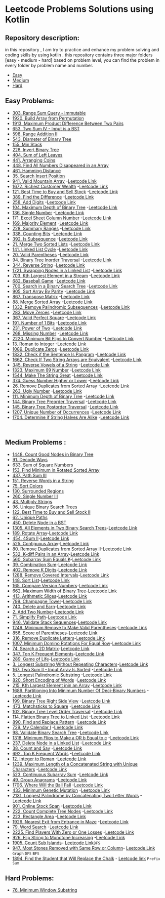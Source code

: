 # Leetcode Problems Solutions using Kotlin

## Repository description:
in this repository , I am try to practice and enhance my problem solving  and coding skills by using
kotlin . this repository contains three major folders [easy - medium - hard] based on problem level, you can find the problem in every folder by problem name and number. <br />
- [Easy](src/easy)
- [Medium](src/medium)
- [Hard](src/hard) <br />

## Easy Problems:

- [303. Range Sum Query - Immutable](src/easy/RangeSumQueryImmutable303.kt)
- [1920. Build Array from Permutation](src/easy/BuildArrayFromPermutation1920.kt)
- [1913. Maximum Product Difference Between Two Pairs](src/easy/MaximumProductDifferenceBetweenTwoPairs1913.kt)
- [653. Two Sum IV - Input is a BST](src/easy/TwoSumIVInputIsBST653.kt)
- [598. Range Addition II](src/easy/RangeAdditionII598.kt)
- [543. Diameter of Binary Tree](src/easy/DiameterOfBinaryTree543.kt)
- [155. Min Stack](src/easy/MinStack155.kt)
- [226. Invert Binary Tree](src/easy/InvertBinaryTree226.kt)
- [404. Sum of Left Leaves](src/easy/SumOfLeftLeaves404.kt)
- [441. Arranging Coins](src/easy/ArrangingCoins441.kt)
- [448. Find All Numbers Disappeared in an Array](src/easy/FindAllNumbersDisappearedInAnArray448.kt)
- [461. Hamming Distance](src/easy/HammingDistance461.kt)
- [35. Search Insert Position](src/easy/SearchInsertPosition35.kt)
- [941. Valid Mountain Array](src/easy/ValidMountainArray941.kt) -[Leetcode Link](https://leetcode.com/problems/valid-mountain-array/)
- [1672. Richest Customer Wealth](src/easy/RichestCustomerWealth1672.kt) -[Leetcode Link](https://leetcode.com/problems/richest-customer-wealth/)
- [121. Best Time to Buy and Sell Stock](src/easy/BestTimeToBuyAndSellStock121.kt) -[Leetcode Link](https://leetcode.com/problems/best-time-to-buy-and-sell-stock/)
- [389. Find the Difference](src/easy/FindTheDifference389.kt) -[Leetcode Link](https://leetcode.com/problems/find-the-difference/)
- [258. Add Digits](src/easy/AddDigits258.kt) -[Leetcode Link](https://leetcode.com/problems/add-digits/)
- [104. Maximum Depth of Binary Tree](src/easy/MaximumDepthOfBinaryTree104.kt) -[Leetcode Link](https://leetcode.com/problems/maximum-depth-of-binary-tree/)
- [136. Single Number](src/easy/SingleNumber136.kt) -[Leetcode Link](https://leetcode.com/problems/single-number/)
- [171. Excel Sheet Column Number](src/easy/ExcelSheetColumnNumber171.kt) -[Leetcode Link](https://leetcode.com/problems/excel-sheet-column-number/)
- [169. Majority Element](src/easy/MajorityElement169.kt) -[Leetcode Link](https://leetcode.com/problems/majority-element/)
- [228. Summary Ranges](src/easy/SummaryRanges228.kt) -[Leetcode Link](https://leetcode.com/problems/summary-ranges/)
- [338. Counting Bits](src/easy/CountingBits338.kt) -[Leetcode Link](https://leetcode.com/problems/counting-bits/)
- [392. Is Subsequence](src/easy/IsSubsequence392.kt) -[Leetcode Link](https://leetcode.com/problems/is-subsequence/)
- [21. Merge Two Sorted Lists](src/easy/MergeTwoSortedLists21.kt) -[Leetcode Link](https://leetcode.com/problems/merge-two-sorted-lists/)
- [141. Linked List Cycle](src/easy/LinkedListCycle141.kt) -[Leetcode Link](https://leetcode.com/problems/linked-list-cycle/)
- [20. Valid Parentheses](src/easy/ValidParentheses20.kt) -[Leetcode Link](https://leetcode.com/problems/valid-parentheses/)
- [94. Binary Tree Inorder Traversal](src/easy/BinaryTreeInorderTraversal94.kt) -[Leetcode Link](https://leetcode.com/problems/binary-tree-inorder-traversal/)
- [344. Reverse String](src/easy/ReverseString344.kt) -[Leetcode Link](https://leetcode.com/problems/reverse-string/)
- [1721. Swapping Nodes in a Linked List](src/easy/SwappingNodesInLinkedList1721.kt) -[Leetcode Link](https://leetcode.com/problems/swapping-nodes-in-a-linked-list/)
- [703. Kth Largest Element in a Stream](src/easy/KthLargestElementInStream703.kt) -[Leetcode Link](https://leetcode.com/problems/kth-largest-element-in-a-stream/)
- [682. Baseball Game](src/easy/BaseballGame682.kt) -[Leetcode Link](https://leetcode.com/problems/baseball-game/)
- [700. Search in a Binary Search Tree](src/easy/SearchInBinarySearchTree700.kt) -[Leetcode Link](https://leetcode.com/problems/search-in-a-binary-search-tree/)
- [905. Sort Array By Parity](src/easy/SortArrayByParity905.kt) -[Leetcode Link](https://leetcode.com/problems/sort-array-by-parity/)
- [867. Transpose Matrix](src/easy/TransposeMatrix867.kt) -[Leetcode Link](https://leetcode.com/problems/transpose-matrix/)
- [88. Merge Sorted Array](src/easy/MergeSortedArray88.kt) -[Leetcode Link](https://leetcode.com/problems/merge-sorted-array/)
- [1332. Remove Palindromic Subsequences](src/easy/RemovePalindromicSubsequences1332.kt) -[Leetcode Link](https://leetcode.com/problems/remove-palindromic-subsequences/)
- [283. Move Zeroes](src/easy/MoveZeroes283.kt) -[Leetcode Link](https://leetcode.com/problems/move-zeroes/)
- [367. Valid Perfect Square](src/easy/ValidPerfectSquare367.kt) -[Leetcode Link](https://leetcode.com/problems/valid-perfect-square/)
- [191. Number of 1 Bits](src/easy/NumberOf1Bits191.kt) -[Leetcode Link](https://leetcode.com/problems/number-of-1-bits/)
- [231. Power of Two](src/easy/PowerOfTwo231.kt) -[Leetcode Link](https://leetcode.com/problems/power-of-two/)
- [268. Missing Number](src/easy/MissingNumber268.kt) -[Leetcode Link](https://leetcode.com/problems/missing-number/)
- [2220. Minimum Bit Flips to Convert Number](src/easy/MinimumBitFlipsToConvertNumber2220.kt) -[Leetcode Link](https://leetcode.com/problems/minimum-bit-flips-to-convert-number/)
- [13. Roman to Integer](src/easy/RomanToInteger13.kt) -[Leetcode Link](https://leetcode.com/problems/roman-to-integer/)
- [1089. Duplicate Zeros](src/easy/DuplicateZeros1089.kt) -[Leetcode Link](https://leetcode.com/problems/duplicate-zeros/)
- [1832. Check if the Sentence Is Pangram](src/easy/CheckIfTheSentenceIsPangram1832.kt) -[Leetcode Link](https://leetcode.com/problems/check-if-the-sentence-is-pangram/description/)
- [1662. Check If Two String Arrays are Equivalent](src/easy/CheckIfTwoStringArraysAreEquivalent1662.kt) -[Leetcode Link](https://leetcode.com/problems/check-if-two-string-arrays-are-equivalent/)
- [345. Reverse Vowels of a String](src/easy/ReverseVowelsOfString345.kt) -[Leetcode Link](https://leetcode.com/problems/reverse-vowels-of-a-string/description/)
- [1323. Maximum 69 Number](src/easy/Maximum69Number1323.kt) -[Leetcode Link](https://leetcode.com/problems/maximum-69-number/)
- [1544. Make The String Great](src/easy/MakeTheStringGreat1544.kt) -[Leetcode Link](https://leetcode.com/problems/make-the-string-great/)
- [374. Guess Number Higher or Lower](src/easy/GuessNumberHigherOrLower374.kt) -[Leetcode Link](https://leetcode.com/problems/guess-number-higher-or-lower/description/)
- [26. Remove Duplicates from Sorted Array](src/easy/RemoveDuplicatesFromSortedArray26.kt) -[Leetcode Link](https://leetcode.com/problems/remove-duplicates-from-sorted-array/description/)
- [263. Ugly Number](src/easy/UglyNumber263.kt) -[Leetcode Link](https://leetcode.com/problems/ugly-number/)
- [111. Minimum Depth of Binary Tree](src/easy/MinimumDepthOfBinaryTree111.kt) -[Leetcode Link](https://leetcode.com/problems/minimum-depth-of-binary-tree/description/)
- [144. Binary Tree Preorder Traversal](src/easy/BinaryTreePreorderTraversal144.kt) -[Leetcode Link](https://leetcode.com/problems/binary-tree-preorder-traversal/description/)
- [145. Binary Tree Postorder Traversal](src/easy/BinaryTreePostorderTraversal145.kt) -[Leetcode Link](https://leetcode.com/problems/binary-tree-postorder-traversal/description/)
- [1207. Unique Number of Occurrences](src/easy/UniqueNumberOfOccurrences1207.kt) -[Leetcode Link](https://leetcode.com/problems/unique-number-of-occurrences/)
- [1704. Determine if String Halves Are Alike](src/easy/DetermineIfStringHalvesAreAlike1704.kt) -[Leetcode Link](https://leetcode.com/problems/determine-if-string-halves-are-alike/)

<br />

## Medium Problems :
- [1448. Count Good Nodes in Binary Tree](src/medium/CountGoodNodesInBinaryTree1448.kt)
- [91. Decode Ways](src/medium/DecodeWays91.kt)
- [633. Sum of Square Numbers](src/medium/SumOfSquareNumbers633.kt)
- [153. Find Minimum in Rotated Sorted Array](src/medium/FindMinimumInRotatedSortedArray153.kt)
- [437. Path Sum III](src/medium/PathSumIII437.kt)
- [151. Reverse Words in a String](src/medium/ReverseWordsInString151.kt)
- [75. Sort Colors](src/medium/SortColors75.kt)
- [130. Surrounded Regions](src/medium/SurroundedRegions130.kt)
- [260. Single Number III](src/medium/SingleNumberIII260.kt)
- [43. Multiply Strings](src/medium/MultiplyStrings43.kt)
- [96. Unique Binary Search Trees](src/medium/UniqueBinarySearchTrees96.kt)
- [122. Best Time to Buy and Sell Stock II](src/medium/BestTimeToBuyAndSellStockII122.kt)
- [62. Unique Paths](src/medium/UniquePaths62.kt)
- [450. Delete Node in a BST](src/medium/DeleteNodeInBST450.kt)
- [1305. All Elements in Two Binary Search Trees](src/medium/AllElementsInTwoBinarySearchTrees1305.kt)-[Leetcode Link](https://leetcode.com/problems/all-elements-in-two-binary-search-trees/)
- [189. Rotate Array](src/medium/RotateArray189.kt)-[Leetcode Link](https://leetcode.com/problems/rotate-array/)
- [454. 4Sum II](src/medium/FourSumII454.kt)-[Leetcode Link](https://leetcode.com/problems/4sum-ii/)
- [525. Contiguous Array](src/medium/ContiguousArray525.kt)-[Leetcode Link](https://leetcode.com/problems/contiguous-array/)
- [80. Remove Duplicates from Sorted Array II](src/medium/RemoveDuplicatesFromSortedArrayII80.kt)-[Leetcode Link](https://leetcode.com/problems/remove-duplicates-from-sorted-array-ii/)
- [532. K-diff Pairs in an Array](src/medium/K-diffPairsInAnArray532.kt)-[Leetcode Link](https://leetcode.com/problems/k-diff-pairs-in-an-array/)
- [560. Subarray Sum Equals K](src/medium/SubarraySumEqualsK560.kt)-[Leetcode Link](https://leetcode.com/problems/subarray-sum-equals-k/)
- [39. Combination Sum](src/medium/CombinationSum39.kt)-[Leetcode Link](https://leetcode.com/problems/combination-sum/)
- [402. Remove K Digits](src/medium/RemoveKDigits402.kt)-[Leetcode Link](https://leetcode.com/problems/remove-k-digits/)
- [1288. Remove Covered Intervals](src/medium/RemoveCoveredIntervals1288.kt)-[Leetcode Link](https://leetcode.com/problems/remove-covered-intervals/)
- [148. Sort List](src/medium/SortList148.kt)-[Leetcode Link](https://leetcode.com/problems/sort-list/)
- [165. Compare Version Numbers](src/medium/CompareVersionNumbers165.kt)-[Leetcode Link](https://leetcode.com/problems/compare-version-numbers/)
- [662. Maximum Width of Binary Tree](src/medium/MaximumWidthOfBinaryTree662.kt)-[Leetcode Link](https://leetcode.com/problems/maximum-width-of-binary-tree/)
- [413. Arithmetic Slices](src/medium/ArithmeticSlices413.kt)-[Leetcode Link](https://leetcode.com/problems/arithmetic-slices/)
- [799. Champagne Tower](src/medium/ChampagneTower799.kt)-[Leetcode Link](https://leetcode.com/problems/champagne-tower/)
- [740. Delete and Earn](src/medium/DeleteAndEarn740.kt)-[Leetcode Link](https://leetcode.com/problems/delete-and-earn/)
- [2. Add Two Number](src/medium/AddTwoNumbers2.kt)-[Leetcode Link](https://leetcode.com/problems/add-two-numbers/)
- [71. Simplify Path](src/medium/SimplifyPath71.kt)-[Leetcode Link](https://leetcode.com/problems/simplify-path/)<br />
- [946. Validate Stack Sequences](src/medium/ValidateStackSequences946.kt)-[Leetcode Link](https://leetcode.com/problems/validate-stack-sequences/)<br />
- [1249. Minimum Remove to Make Valid Parentheses](src/medium/MinimumRemoveToMakeValidParentheses1249.kt)-[Leetcode Link](https://leetcode.com/problems/minimum-remove-to-make-valid-parentheses/)<br />
- [856. Score of Parentheses](src/medium/ScoreOfParentheses856.kt)-[Leetcode Link](https://leetcode.com/problems/score-of-parentheses/)<br />
- [316. Remove Duplicate Letters](src/medium/RemoveDuplicateLetters316.kt)-[Leetcode Link](https://leetcode.com/problems/remove-duplicate-letters/)<br />
- [1007. Minimum Domino Rotations For Equal Row](src/medium/MinimumDominoRotationsForEqualRow1007.kt)-[Leetcode Link](https://leetcode.com/problems/minimum-domino-rotations-for-equal-row/)<br />
- [74. Search a 2D Matrix](src/medium/Search2DMatrix74.kt)-[Leetcode Link](https://leetcode.com/problems/search-a-2d-matrix/)<br />
- [347. Top K Frequent Elements](src/medium/TopKFrequentElements347.kt)-[Leetcode Link](https://leetcode.com/problems/top-k-frequent-elements/)<br />
- [289. Game of Life](src/medium/GameOfLife289.kt)-[Leetcode Link](https://leetcode.com/problems/game-of-life/)<br />
- [3. Longest Substring Without Repeating Characters](src/medium/LongestSubstringWithoutRepeatingCharacters3.kt)-[Leetcode Link](https://leetcode.com/problems/longest-substring-without-repeating-characters/)<br />
- [167. Two Sum II - Input Array Is Sorted](src/medium/TwoSumIIInputArrayIsSorted167.kt) -[Leetcode Link](https://leetcode.com/problems/two-sum-ii-input-array-is-sorted/)
- [5. Longest Palindromic Substring](src/medium/LongestPalindromicSubstring5.kt) -[Leetcode Link](https://leetcode.com/problems/longest-palindromic-substring/)
- [820. Short Encoding of Words](src/medium/ShortEncodingOfWords820.kt) -[Leetcode Link](https://leetcode.com/problems/short-encoding-of-words/)
- [215. Kth Largest Element inin an Array](src/medium/KthLargestElementInAnArray215.kt) -[Leetcode Link](https://leetcode.com/problems/kth-largest-element-in-an-array/)
- [1689. Partitioning Into Minimum Number Of Deci-Binary Numbers](src/medium/1PartitioningIntoMinimumNumberOfDeci-BinaryNumbers689.kt) -[Leetcode Link](https://leetcode.com/problems/partitioning-into-minimum-number-of-deci-binary-numbers/)
- [199. Binary Tree Right Side View](src/medium/BinaryTreeRightSideView199.kt) -[Leetcode Link](https://leetcode.com/problems/binary-tree-right-side-view/)
- [473. Matchsticks to Square](src/medium/MatchsticksToSquare473.kt) -[Leetcode Link](https://leetcode.com/problems/matchsticks-to-square/)
- [102. Binary Tree Level Order Traversal](src/medium/BinaryTreeLevelOrderTraversal102.kt) -[Leetcode Link](https://leetcode.com/problems/binary-tree-level-order-traversal/)
- [114. Flatten Binary Tree to Linked List](src/medium/FlattenBinaryTreeToLinkedList114.kt) -[Leetcode Link](https://leetcode.com/problems/flatten-binary-tree-to-linked-list/)
- [890. Find and Replace Pattern](src/medium/FindAndReplacePattern890.kt) -[Leetcode Link](https://leetcode.com/problems/find-and-replace-pattern/)
- [729. My Calendar I](src/medium/MyCalendarI729.kt) -[Leetcode Link](https://leetcode.com/problems/my-calendar-i/)
- [98. Validate Binary Search Tree](src/medium/ValidateBinarySearchTree98.kt) -[Leetcode Link](https://leetcode.com/problems/validate-binary-search-tree/)
- [1318. Minimum Flips to Make a OR b Equal to c](src/medium/MinimumFlipsToMakeORbEqualToc1318.kt) -[Leetcode Link](https://leetcode.com/problems/minimum-flips-to-make-a-or-b-equal-to-c/)
- [237. Delete Node in a Linked List](src/medium/DeleteNodeInLinkedList237.kt) -[Leetcode Link](https://leetcode.com/problems/delete-node-in-a-linked-list/description/)
- [38. Count and Say](src/medium/CountAndSay38.kt) -[Leetcode Link](https://leetcode.com/problems/count-and-say/description/)
- [692. Top K Frequent Words](src/medium/TopKFrequentWords692.kt) -[Leetcode Link](https://leetcode.com/problems/top-k-frequent-words/description/)
- [12. Integer to Roman](src/medium/IntegerToRoman12.kt) -[Leetcode Link](https://leetcode.com/problems/integer-to-roman/description/)
- [1239. Maximum Length of a Concatenated String with Unique Characters](src/medium/MaximumLengthOfConcatenatedStringWithUniqueCharacters1239.kt) -[Leetcode Link](https://leetcode.com/problems/maximum-length-of-a-concatenated-string-with-unique-characters/)
- [523. Continuous Subarray Sum](src/medium/ContinuousSubarraySum523.kt) -[Leetcode Link](https://leetcode.com/problems/continuous-subarray-sum/description/)
- [49. Group Anagrams](src/medium/GroupAnagrams49.kt) -[Leetcode Link](https://leetcode.com/problems/group-anagrams/description/)
- [1706. Where Will the Ball Fall](src/medium/WhereWillTheBallFall1706.kt) -[Leetcode Link](https://leetcode.com/problems/where-will-the-ball-fall/description/)
- [433. Minimum Genetic Mutation](src/medium/MinimumGeneticMutation433.kt) -[Leetcode Link](https://leetcode.com/problems/minimum-genetic-mutation/)
- [2131. Longest Palindrome by Concatenating Two Letter Words](src/medium/LongestPalindromeByConcatenatingTwoLetterWords2131.kt) -[Leetcode Link](https://leetcode.com/problems/longest-palindrome-by-concatenating-two-letter-words/)
- [901. Online Stock Span](src/medium/OnlineStockSpan901.kt) -[Leetcode Link](https://leetcode.com/problems/online-stock-span/)
- [222. Count Complete Tree Nodes](src/medium/CountCompleteTreeNodes222.kt) -[Leetcode Link](https://leetcode.com/problems/count-complete-tree-nodes/)
- [223. Rectangle Area](src/medium/RectangleArea223.kt) -[Leetcode Link](https://leetcode.com/problems/rectangle-area/description/)
- [1926. Nearest Exit from Entrance in Maze](src/medium/NearestExitFromEntranceInMaze1926.kt) -[Leetcode Link](https://leetcode.com/problems/nearest-exit-from-entrance-in-maze/)
- [79. Word Search](src/medium/WordSearch79.kt) -[Leetcode Link](https://leetcode.com/problems/word-search/)
- [2225. Find Players With Zero or One Losses](src/medium/FindPlayersWithZeroOrOneLosses2225.kt) -[Leetcode Link](https://leetcode.com/problems/find-players-with-zero-or-one-losses/description/)
- [926. Flip String to Monotone Increasing](src/medium/FlipStringToMonotoneIncreasing926.kt) -[Leetcode Link](https://leetcode.com/problems/flip-string-to-monotone-increasing/)
- [1905. Count Sub Islands](src/medium/CountSubIslands1905.kt)- [Leetcode Link](https://leetcode.com/problems/count-sub-islands/)`BFS`
- [947. Most Stones Removed with Same Row or Column](src/medium/MostStonesRemovedWithSameRowOrColumn947.kt)- [Leetcode Link](https://leetcode.com/problems/most-stones-removed-with-same-row-or-column/) `Graph` `DFS` `BFS` 
- [1894. Find the Student that Will Replace the Chalk](src/medium/FindTheStudentThatWillReplaceTheChalk1894.kt) - [Leetcode link](https://leetcode.com/problems/find-the-student-that-will-replace-the-chalk/) `Prefix Sum`

## Hard Problems:
- [76. Minimum Window Substring](src/hard/MinimumWindowSubstring76.kt)
